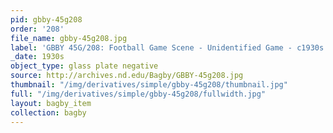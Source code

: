 ```yaml
---
pid: gbby-45g208
order: '208'
file_name: gbby-45g208.jpg
label: 'GBBY 45G/208: Football Game Scene - Unidentified Game - c1930s'
_date: 1930s
object_type: glass plate negative
source: http://archives.nd.edu/Bagby/GBBY-45g208.jpg
thumbnail: "/img/derivatives/simple/gbby-45g208/thumbnail.jpg"
full: "/img/derivatives/simple/gbby-45g208/fullwidth.jpg"
layout: bagby_item
collection: bagby
---
```

